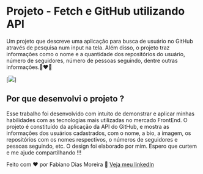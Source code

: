 # Projeto - Fetch e GitHub utilizando API
Um projeto que descreve uma aplicação para busca de usuário no GitHub através de pesquisa num input na tela. Além disso, o projeto traz informações como o nome e a quantidade dos repositórios do usuário, número de seguidores, número de pessoas seguindo, dentre outras informações.🚀❤🙌

[<img src="./animacao-tela-api-github.gif">]


## Por que desenvolvi o projeto ?
Esse trabalho foi desenvolvido com intuito de demonstrar e aplicar minhas habilidades com as tecnologias mais utilizadas no mercado FrontEnd. O projeto é constituído da aplicação da API do GitHub, e mostra as informações dos usuários cadastrados, com o nome, a bio, a imagem, os repositórios com os nomes respectivos, o números de seguidores e pessoas seguindo, etc. O design foi elaborado por mim. Espero que curtem e me ajude compartilhando !!!


Feito com ❤ por Fabiano Dias Moreira 👏 [Veja meu linkedIn](https://www.linkedin.com/in/fabiano-dias-moreira-b851b7217/)

